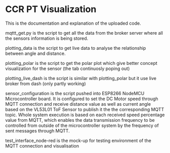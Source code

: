 # CCR PT Visualization

This is the documentation and explanation of the uploaded code.

mqttt_get.py is the script to get all the data from the broker server where all the sensors information is being stored.

plotting_data is the script to get live data to analyse the relationship between angle and distance.

plotting_polar is the script to get the polar plot which give better concept visualization for the sensor (the tab continuosly poping out)

plotting_live_dash is the script is similar with plotting_polar but it use live broker from dash (only partly working)

sensor_configuration is the script pushed into ESP8266 NodeMCU Microcontroller board. It is configured to set the DC Motor speed through MQTT connection and receive distance value as well as current angle based on the VL53L01 ToF Sensor to publish it the the corresponding MQTT topic. Whole system execution is based on each received speed percentage value from MQTT, which enables the data transmission frequency to be controlled from outside of the microcontroller system by the frequency of sent messages through MQTT.

test_interface_node-red is the mock-up for testing environment of the MQTT connection and visualisation


